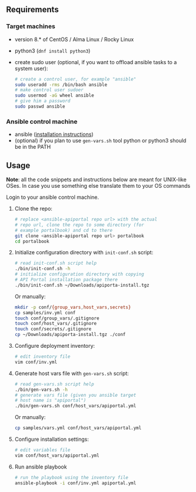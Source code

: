 ## Requirements

### Target machines

* version 8.* of CentOS / Alma Linux / Rocky Linux
* python3 (`dnf install python3`)
* create sudo user (optional, if you want to offload ansible tasks to a system user):

  ```bash
  # create a control user, for example "ansible"
  sudo useradd -rms /bin/bash ansible
  # make control user sudoer
  sudo usermod -aG wheel ansible
  # give him a password
  sudo passwd ansible
  ```

### Ansible control machine

* ansible ([installation instructions][ansible installation])
* (optional) if you plan to use `gen-vars.sh` tool python or python3 should be in the PATH

## Usage

**Note**: all the code snippets and instructions below are meant for UNIX-like OSes. In case you use something else translate them to your OS commands

Login to your ansible control machine.

1) Clone the repo:

    ```bash
    # replace <ansible-apiportal repo url> with the actual
    # repo url, clone the repo to some directory (for 
    # example portalbook) and cd to there
    git clone <ansible-apiportal repo url> portalbook
    cd portalbook
    ```

2) Initialize configuration directory with `init-conf.sh` script:

    ```bash
    # read init-conf.sh script help
    ./bin/init-conf.sh -h
    # initialize configuration directory with copying
    # API Portal installation package there
    ./bin/init-conf.sh ~/Downloads/apiporta-install.tgz
    ```

    Or manually:

    ```bash
    mkdir -p conf/{group_vars,host_vars,secrets}
    cp samples/inv.yml conf
    touch conf/group_vars/.gitignore
    touch conf/host_vars/.gitignore
    touch conf/secrets/.gitignore
    cp ~/Downloads/apiporta-install.tgz ./conf
    ```

3) Configure deployment inventory:

    ```bash
    # edit inventory file
    vim conf/inv.yml
    ```

4) Generate host vars file with `gen-vars.sh` script:

    ```bash
    # read gen-vars.sh script help
    ./bin/gen-vars.sh -h
    # generate vars file (given you ansible target
    # host name is "apiportal")
    ./bin/gen-vars.sh conf/host_vars/apiportal.yml
    ```

    Or manually:

    ```bash
    cp samples/vars.yml conf/host_vars/apiportal.yml
    ```

5) Configure installation settings:

    ```bash
    # edit variables file
    vim conf/host_vars/apiportal.yml
    ```

6) Run ansible playbook

    ```bash
    # run the playbook using the inventory file
    ansible-playbook -i conf/inv.yml apiportal.yml
    ```

[ansible installation]: https://docs.ansible.com/ansible/latest/installation_guide/intro_installation.html
